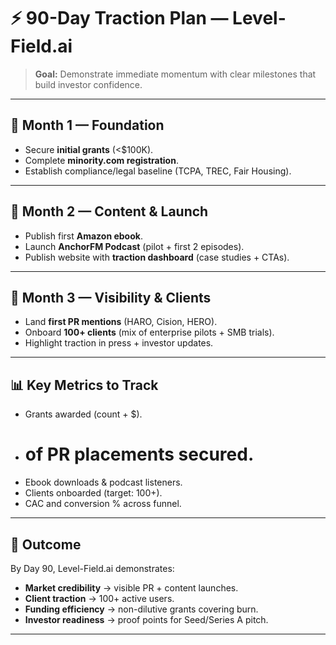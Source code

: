 # ⚡ 90-Day Traction Plan — Level-Field.ai

> **Goal:** Demonstrate immediate momentum with clear milestones that build investor confidence.

---

## 📅 Month 1 — Foundation
- Secure **initial grants** (<$100K).  
- Complete **minority.com registration**.  
- Establish compliance/legal baseline (TCPA, TREC, Fair Housing).  

---

## 📅 Month 2 — Content & Launch
- Publish first **Amazon ebook**.  
- Launch **AnchorFM Podcast** (pilot + first 2 episodes).  
- Publish website with **traction dashboard** (case studies + CTAs).  

---

## 📅 Month 3 — Visibility & Clients
- Land **first PR mentions** (HARO, Cision, HERO).  
- Onboard **100+ clients** (mix of enterprise pilots + SMB trials).  
- Highlight traction in press + investor updates.  

---

## 📊 Key Metrics to Track
- Grants awarded (count + $).  
- # of PR placements secured.  
- Ebook downloads & podcast listeners.  
- Clients onboarded (target: 100+).  
- CAC and conversion % across funnel.  

---

## 🎯 Outcome
By Day 90, Level-Field.ai demonstrates:  
- **Market credibility** → visible PR + content launches.  
- **Client traction** → 100+ active users.  
- **Funding efficiency** → non-dilutive grants covering burn.  
- **Investor readiness** → proof points for Seed/Series A pitch.  

---
